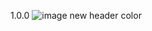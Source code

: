 1.0.0 ![image](https://github.com/LukeG294/Brainly_Extension/assets/62516707/f1e6f735-a6d6-4653-b13e-0376d6429bdf) new header color
